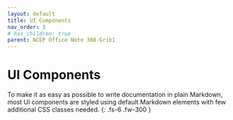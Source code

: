 ```yaml
---
layout: default
title: UI Components
nav_order: 3
# has_children: true
parent: NCEP Office Note 388-Grib1
---
```


# UI Components

To make it as easy as possible to write documentation in plain Markdown, most UI components are styled using default Markdown elements with few additional CSS classes needed.
{: .fs-6 .fw-300 }
